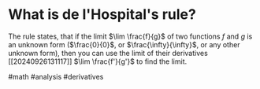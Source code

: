 # What is de l'Hospital's rule? 
The rule states, that if the limit $\lim \frac{f}{g}$ of two functions $f$ and $g$ is an unknown form ($\frac{0}{0}$, or $\frac{\infty}{\infty}$, or any other unknown form), then you can use the limit of their derivatives [[20240926131117]] $\lim \frac{f'}{g'}$ to find the limit.

#math #analysis #derivatives